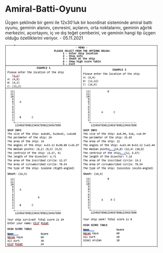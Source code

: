 # Amiral-Batti-Oyunu
Üçgen şeklinde bir gemi ile 12x30'luk bir koordinat sisteminde amiral battı oyunu, geminin alanını, çevresini, açılarını, orta noktalarını, geminin ağırlık merkezini, açıortayını, iç ve dış teğet çemberini, ve geminin hangi tip üçgen olduğu özelliklerini veriyor. - 05.11.2021

![banner resmi](https://github.com/emrepiristinee/Amiral-Batti-Oyunu/blob/main/BattleShip/BattleShip/banner.png)
